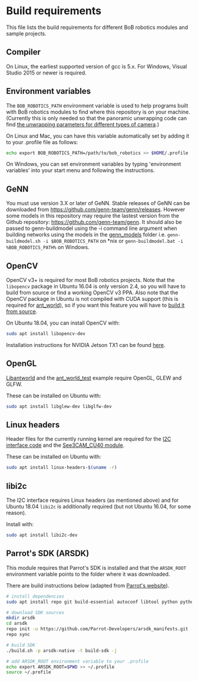 # Build requirements
This file lists the build requirements for different BoB robotics modules and sample projects.

## Compiler
On Linux, the earliest supported version of gcc is 5.x. For Windows, Visual Studio 2015 or newer is required.

## Environment variables
The ``BOB_ROBOTICS_PATH`` environment variable is used to help programs built with BoB robotics modules to find where this repository is on your machine. (Currently this is only needed so that the panoramic unwrapping code can find [the unwrapping parameters for different types of camera](../imgproc/unwrapparams).)

On Linux and Mac, you can have this variable automatically set by adding it to your .profile file as follows:
```sh
echo export BOB_ROBOTICS_PATH=/path/to/bob_robotics >> $HOME/.profile
```

On Windows, you can set environment variables by typing 'environment variables' into your start menu and following the instructions.

## GeNN
You must use version 3.X or later of GeNN. Stable releases of GeNN can be downloaded from https://github.com/genn-team/genn/releases. However some models in this repository may require the lastest version from the Github repository: https://github.com/genn-team/genn. It should also be passed to genn-buildmodel using the -i command line argument when building networks using the models in the [genn\_models](../genn_models) folder i.e. ``genn-buildmodel.sh -i $BOB_ROBOTICS_PATH`` on \*nix or ``genn-buildmodel.bat -i %BOB_ROBOTICS_PATH%`` on Windows.

## OpenCV
OpenCV v3+ is required for most BoB robotics projects. Note that the ``libopencv`` package in Ubuntu 16.04 is only version 2.4, so you will have to build from source or find a working OpenCV v3 PPA. Also note that the OpenCV package in Ubuntu is not compiled with CUDA support (this is required for [ant\_world](../ant_world)), so if you want this feature you will have to [build it from source](https://docs.opencv.org/3.4/d7/d9f/tutorial\_linux\_install.html).

On Ubuntu 18.04, you can install OpenCV with:
```sh
sudo apt install libopencv-dev
```

Installation instructions for NVIDIA Jetson TX1 can be found [here](https://devtalk.nvidia.com/default/topic/965134/opencv-3-1-compilation-on-tx1-lets-collect-the-quot-definitive-quot-cmake-settings-).

## OpenGL
[Libantworld](../libantworld) and the [ant\_world\_test](../examples/ant_world_test) example require OpenGL, GLEW and GLFW.

These can be installed on Ubuntu with:
```sh
sudo apt install libglew-dev libglfw-dev
```

## Linux headers
Header files for the currently running kernel are required for the [I2C interface code](https://github.com/BrainsOnBoard/bob_robotics/blob/master/common/i2c_interface.h) and the [See3CAM\_CU40 module](https://github.com/BrainsOnBoard/bob_robotics/blob/master/video/see3cam_cu40.h).

These can be installed on Ubuntu with:
```sh
sudo apt install linux-headers-$(uname -r)
```

## libi2c
The I2C interface requires Linux headers (as mentioned above) and for Ubuntu 18.04 ``libi2c`` is additionally required (but not Ubuntu 16.04, for some reason).

Install with:
```sh
sudo apt install libi2c-dev
```

## Parrot's SDK (ARSDK)
This module requires that Parrot's SDK is installed and that the ``ARSDK_ROOT`` environment variable points to the folder where it was downloaded.

There are build instructions below (adapted from [Parrot's website](http://developer.parrot.com/docs/SDK3)).

```sh
# install dependencies
sudo apt install repo git build-essential autoconf libtool python python3 libavahi-client-dev libavcodec-dev libavformat-dev libswscale-dev libavutil-dev zlib1g-dev

# download SDK sources
mkdir arsdk
cd arsdk
repo init -u https://github.com/Parrot-Developers/arsdk_manifests.git -m release.xml
repo sync

# build SDK
./build.sh -p arsdk-native -t build-sdk -j

# add ARSDK_ROOT environment variable to your .profile
echo export ARSDK_ROOT=$PWD >> ~/.profile
source ~/.profile
```
